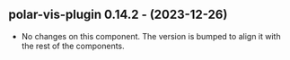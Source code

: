   ## polar-vis-plugin 0.14.2 - (2023-12-26)
  
  * No changes on this component. The version is bumped to align it
    with the rest of the components.
